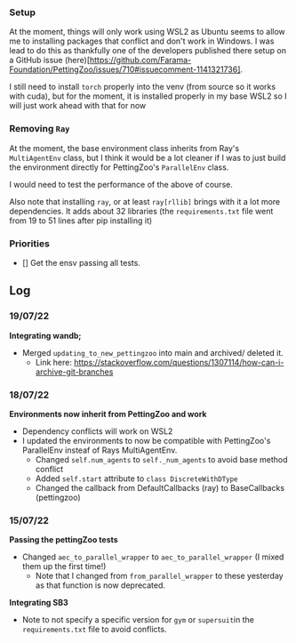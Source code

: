 ### Setup

At the moment, things will only work using WSL2 as Ubuntu seems to allow me to installing packages that conflict and 
don't work in Windows. I was lead to do this as thankfully one of the developers published there setup on a GitHub 
issue (here)[https://github.com/Farama-Foundation/PettingZoo/issues/710#issuecomment-1141321736]. 

I still need to install `torch` properly into the venv (from source so it works with cuda), but for the moment, it is 
installed properly in my base WSL2 so I will just work ahead with that for now 


### Removing `Ray`

At the moment, the base environment class inherits from Ray's `MultiAgentEnv` class, but I think it would be a lot 
cleaner if I was to just build the environment directly for PettingZoo's `ParallelEnv` class. 

I would need to test the performance of the above of course.

Also note that installing `ray`, or at least `ray[rllib]` brings with it a lot more dependencies. It adds about 32 
libraries (the `requirements.txt` file went from 19 to 51 lines after pip installing it)


### Priorities

- [] Get the ensv passing all tests.



## Log 

### 19/07/22 

**Integrating wandb;**

- Merged `updating_to_new_pettingzoo` into main and archived/ deleted it.
  - Link here: https://stackoverflow.com/questions/1307114/how-can-i-archive-git-branches

### 18/07/22

**Environments now inherit from PettingZoo and work**

- Dependency conflicts will work on WSL2
- I updated the environments to now be compatible with PettingZoo's ParallelEnv insteaf of Rays MultiAgentEnv.
  - Changed `self.num_agents` to `self._num_agents` to avoid base method conflict 
  - Added `self.start` attribute to `class DiscreteWithDType`
  - Changed the callback from DefaultCallbacks (ray) to BaseCallbacks (pettingzoo) 
  
### 15/07/22

**Passing the pettingZoo tests**

- Changed `aec_to_parallel_wrapper` to `aec_to_parallel_wrapper` (I mixed them up the first time!)
  - Note that I changed from `from_parallel_wrapper` to these yesterday as that function is now deprecated.


**Integrating SB3**

- Note to not specify a specific version for `gym` or `supersuit`in the `requirements.txt` file to avoid conflicts.  